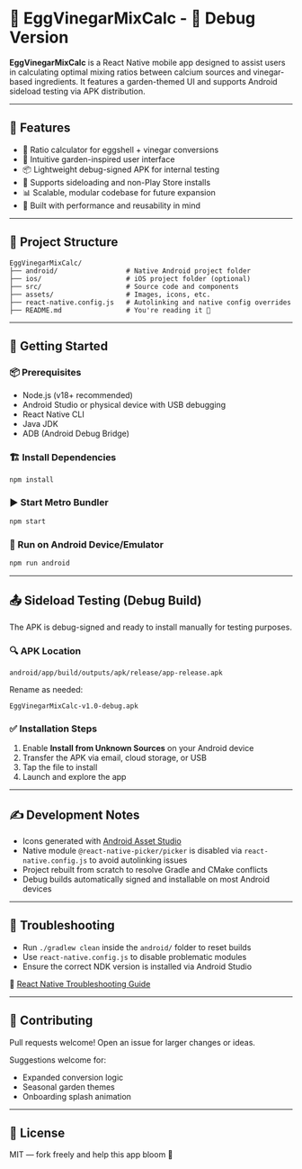 # 🥚 EggVinegarMixCalc - 🐛 Debug Version

**EggVinegarMixCalc** is a React Native mobile app designed to assist users in calculating optimal mixing ratios between calcium sources and vinegar-based ingredients. It features a garden-themed UI and supports Android sideload testing via APK distribution.

---

## 🚀 Features

- 🌱 Ratio calculator for eggshell + vinegar conversions  
- 🍋 Intuitive garden-inspired user interface  
- 📦 Lightweight debug-signed APK for internal testing  
- 📲 Supports sideloading and non-Play Store installs  
- 📊 Scalable, modular codebase for future expansion  
- 🎯 Built with performance and reusability in mind

---

## 📁 Project Structure

```
EggVinegarMixCalc/
├── android/                 # Native Android project folder
├── ios/                     # iOS project folder (optional)
├── src/                     # Source code and components
├── assets/                  # Images, icons, etc.
├── react-native.config.js   # Autolinking and native config overrides
├── README.md                # You're reading it 🌟
```

---

## 🔧 Getting Started

### 📦 Prerequisites

- Node.js (v18+ recommended)  
- Android Studio or physical device with USB debugging  
- React Native CLI  
- Java JDK  
- ADB (Android Debug Bridge)

### 🏗️ Install Dependencies

```bash
npm install
```

### ▶️ Start Metro Bundler

```bash
npm start
```

### 📱 Run on Android Device/Emulator

```bash
npm run android
```

---

## 📤 Sideload Testing (Debug Build)

The APK is debug-signed and ready to install manually for testing purposes.

### 🔍 APK Location

```
android/app/build/outputs/apk/release/app-release.apk
```

Rename as needed:
```
EggVinegarMixCalc-v1.0-debug.apk
```

### ✅ Installation Steps

1. Enable **Install from Unknown Sources** on your Android device  
2. Transfer the APK via email, cloud storage, or USB  
3. Tap the file to install  
4. Launch and explore the app

---

## ✍️ Development Notes

- Icons generated with [Android Asset Studio](https://romannurik.github.io/AndroidAssetStudio/)
- Native module `@react-native-picker/picker` is disabled via `react-native.config.js` to avoid autolinking issues
- Project rebuilt from scratch to resolve Gradle and CMake conflicts  
- Debug builds automatically signed and installable on most Android devices

---

## 🧪 Troubleshooting

- Run `./gradlew clean` inside the `android/` folder to reset builds  
- Use `react-native.config.js` to disable problematic modules  
- Ensure the correct NDK version is installed via Android Studio

🔗 [React Native Troubleshooting Guide](https://reactnative.dev/docs/troubleshooting)

---

## 🙌 Contributing

Pull requests welcome! Open an issue for larger changes or ideas.

Suggestions welcome for:
- Expanded conversion logic  
- Seasonal garden themes  
- Onboarding splash animation

---

## 📄 License

MIT — fork freely and help this app bloom 🌻